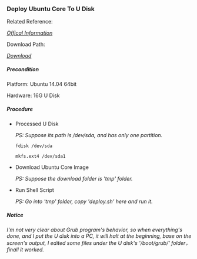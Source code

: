 ### Deploy Ubuntu Core To U Disk

Related Reference:<p>
[*Offical Information*](https://wiki.ubuntu.com/Core)

Download Path:<p>
[*Download*](http://cdimage.ubuntu.com/ubuntu-core/releases/)

##### Precondition
Platform: Ubuntu 14.04 64bit<p>
Hardware: 16G U Disk<p>

##### Procedure
+ Processed U Disk<p>
*PS: Suppose its path is /dev/sda, and has only one partition.*<p>
`fdisk /dev/sda`<p>
`mkfs.ext4 /dev/sda1`<p>

+ Download Ubuntu Core Image<p>
*PS: Suppose the download folder is 'tmp' folder.*<p>

+ Run Shell Script<p>
*PS: Go into 'tmp' folder, copy 'deploy.sh' here and run it.*<p>

##### Notice
*I'm not very clear about Grub program's behavior, so when everything's done, and I put the U disk into a PC, it will halt at the beginning, base on the screen's output, I edited some files under the U disk's '/boot/grub/' folder， finall it worked.*<p>
